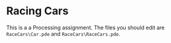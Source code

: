 # Racing Cars

This is a a Processing assignment.  The 
files you should edit are `RaceCars\Car.pde` 
and `RaceCars\RaceCars.pde`.
